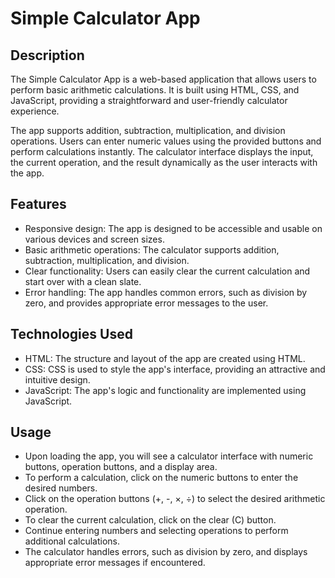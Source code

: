 <!DOCTYPE html>
<html>
<head>
</head>
<body>
  <h1>Simple Calculator App</h1>

  <h2>Description</h2>

  <p>The Simple Calculator App is a web-based application that allows users to perform basic arithmetic calculations. It is built using HTML, CSS, and JavaScript, providing a straightforward and user-friendly calculator experience.</p>

  <p>The app supports addition, subtraction, multiplication, and division operations. Users can enter numeric values using the provided buttons and perform calculations instantly. The calculator interface displays the input, the current operation, and the result dynamically as the user interacts with the app.</p>

  <h2>Features</h2>

  <ul>
    <li>Responsive design: The app is designed to be accessible and usable on various devices and screen sizes.</li>
    <li>Basic arithmetic operations: The calculator supports addition, subtraction, multiplication, and division.</li>
    <li>Clear functionality: Users can easily clear the current calculation and start over with a clean slate.</li>
    <li>Error handling: The app handles common errors, such as division by zero, and provides appropriate error messages to the user.</li>
  </ul>

  <h2>Technologies Used</h2>

  <ul>
    <li>HTML: The structure and layout of the app are created using HTML.</li>
    <li>CSS: CSS is used to style the app's interface, providing an attractive and intuitive design.</li>
    <li>JavaScript: The app's logic and functionality are implemented using JavaScript.</li>
  </ul>

  <h2>Usage</h2>

  <ul>
    <li>Upon loading the app, you will see a calculator interface with numeric buttons, operation buttons, and a display area.</li>
    <li>To perform a calculation, click on the numeric buttons to enter the desired numbers.</li>
    <li>Click on the operation buttons (+, -, ×, ÷) to select the desired arithmetic operation.</li>
    <li>To clear the current calculation, click on the clear (C) button.</li>
    <li>Continue entering numbers and selecting operations to perform additional calculations.</li>
    <li>The calculator handles errors, such as division by zero, and displays appropriate error messages if encountered.</li>
  </ul>
</body>
</html>
